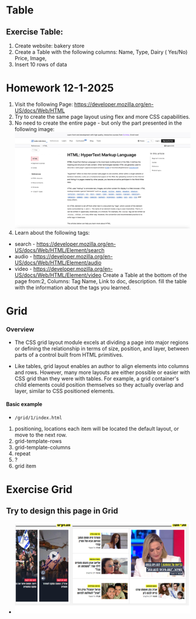 # Table

## Exercise Table:

1. Create website: bakery store
2. Create a Table with the following columns: Name, Type, Dairy ( Yes/No) Price, Image,
3. Insert 10 rows of data

# Homework 12-1-2025

1. Visit the following Page: https://developer.mozilla.org/en-US/docs/Web/HTML
2. Try to create the same page layout using flex and more CSS capabilities.
3. No need to create the entire page - but only the part presented in the following image: ![implement only this layout](./hw-screen-shot/image.png)
4. Learn about the following tags:

- search - https://developer.mozilla.org/en-US/docs/Web/HTML/Element/search
- audio - https://developer.mozilla.org/en-US/docs/Web/HTML/Element/audio
- video - https://developer.mozilla.org/en-US/docs/Web/HTML/Element/video
  Create a Table at the bottom of the page from:2,
  Columns: Tag Name, Link to doc, description.
  fill the table with the information about the tags you learned.

# Grid

### Overview

- The CSS grid layout module excels at dividing a page into major regions or defining the relationship in terms of size, position, and layer, between parts of a control built from HTML primitives.

- Like tables, grid layout enables an author to align elements into columns and rows. However, many more layouts are either possible or easier with CSS grid than they were with tables. For example, a grid container's child elements could position themselves so they actually overlap and layer, similar to CSS positioned elements.

#### Basic example

- `/grid/1/index.html`

1. positioning, locations each item will be located the default layout, or move to the next row.
2. grid-template-rows
3. grid-template-columns
4. repeat
5. ?
6. grid item


# Exercise Grid
## Try to design this page in Grid
-   ![implement only this layout](./hw-screen-shot/dothisingridpng.png)
